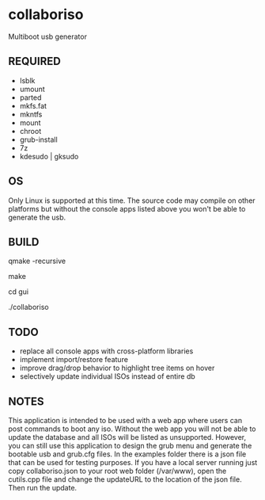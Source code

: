 # collaboriso
Multiboot usb generator

## REQUIRED
* lsblk
* umount
* parted
* mkfs.fat
* mkntfs
* mount
* chroot
* grub-install
* 7z
* kdesudo | gksudo

## OS
Only Linux is supported at this time. The source code may compile on other platforms but without the console apps listed above you won't be able to generate the usb.

## BUILD
qmake -recursive

make

cd gui

./collaboriso

## TODO
* replace all console apps with cross-platform libraries
* implement import/restore feature
* improve drag/drop behavior to highlight tree items on hover
* selectively update individual ISOs instead of entire db

## NOTES
This application is intended to be used with a web app where users can post commands to boot any iso. Without the web app you will not be able to update the database and all ISOs will be listed as unsupported. However, you can still use this application to design the grub menu and generate the bootable usb and grub.cfg files. In the examples folder there is a json file that can be used for testing purposes. If you have a local server running just copy collaboriso.json to your root web folder (/var/www), open the cutils.cpp file and change the updateURL to the location of the json file. Then run the update.
